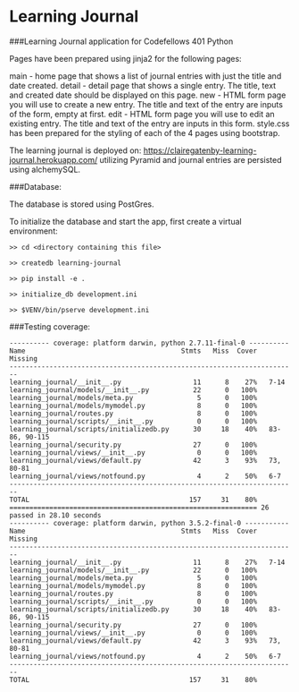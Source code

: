 # Learning Journal

###Learning Journal application for Codefellows 401 Python

Pages have been prepared using jinja2 for the following pages:

main - home page that shows a list of journal entries with just the title and date created.
detail - detail page that shows a single entry. The title, text and created date should be displayed on this page.
new - HTML form page you will use to create a new entry. The title and text of the entry are inputs of the form, empty at first.
edit - HTML form page you will use to edit an existing entry. The title and text of the entry are inputs in this form.
style.css has been prepared for the styling of each of the 4 pages using bootstrap.

The learning journal is deployed on: https://clairegatenby-learning-journal.herokuapp.com/ utilizing Pyramid and journal entries are persisted using alchemySQL.

###Database:

The database is stored using PostGres.

To initialize the database and start the app, first create a virtual environment:
```
>> cd <directory containing this file>

>> createdb learning-journal

>> pip install -e .

>> initialize_db development.ini

>> $VENV/bin/pserve development.ini
```


###Testing coverage:

```
---------- coverage: platform darwin, python 2.7.11-final-0 ----------
Name                                       Stmts   Miss  Cover   Missing
------------------------------------------------------------------------
learning_journal/__init__.py                  11      8    27%   7-14
learning_journal/models/__init__.py           22      0   100%
learning_journal/models/meta.py                5      0   100%
learning_journal/models/mymodel.py             8      0   100%
learning_journal/routes.py                     8      0   100%
learning_journal/scripts/__init__.py           0      0   100%
learning_journal/scripts/initializedb.py      30     18    40%   83-86, 90-115
learning_journal/security.py                  27      0   100%
learning_journal/views/__init__.py             0      0   100%
learning_journal/views/default.py             42      3    93%   73, 80-81
learning_journal/views/notfound.py             4      2    50%   6-7
------------------------------------------------------------------------
TOTAL                                        157     31    80%
============================================================== 26 passed in 28.10 seconds
---------- coverage: platform darwin, python 3.5.2-final-0 -----------
Name                                       Stmts   Miss  Cover   Missing
------------------------------------------------------------------------
learning_journal/__init__.py                  11      8    27%   7-14
learning_journal/models/__init__.py           22      0   100%
learning_journal/models/meta.py                5      0   100%
learning_journal/models/mymodel.py             8      0   100%
learning_journal/routes.py                     8      0   100%
learning_journal/scripts/__init__.py           0      0   100%
learning_journal/scripts/initializedb.py      30     18    40%   83-86, 90-115
learning_journal/security.py                  27      0   100%
learning_journal/views/__init__.py             0      0   100%
learning_journal/views/default.py             42      3    93%   73, 80-81
learning_journal/views/notfound.py             4      2    50%   6-7
------------------------------------------------------------------------
TOTAL                                        157     31    80%
```